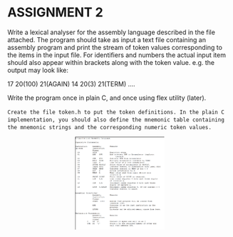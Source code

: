 # ASSIGNMENT 2

Write a lexical analyser for the assembly language described in the file attached. The program should take as input a text file containing an assembly program and print the stream of token values corresponding to the items in the input file. For identifiers and numbers the actual input item should also appear within brackets along with the token value. e.g. the output may look like:

17 20(100) 21(AGAIN) 14 20(3) 21(TERM) ....

Write the program once in plain C, and once using flex utility (later).

`Create the file token.h to put the token definitions. In the plain C implementation, you should also define the mnemonic table containing the mnemonic strings and the corresponding numeric token values.`

<div align="center" class="row">
  <img src="img.png" width="200"/>
</div>